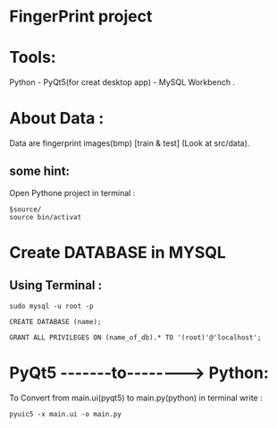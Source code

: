 # FingerPrint project

# Tools:
Python - PyQt5(for creat desktop app) - MySQL Workbench .

# About Data :
Data are fingerprint images(bmp) [train & test] (Look at src/data).

## some hint:

Open Pythone project in terminal :

	§source/
	source bin/activat
	
	
# Create DATABASE in MYSQL 

## Using Terminal :
	
	sudo mysql -u root -p

	CREATE DATABASE (name);

	GRANT ALL PRIVILEGES ON (name_of_db).* TO '(root)'@'localhost';	




# PyQt5 -------to--------> Python:

To Convert from main.ui(pyqt5) to main.py(python) in terminal write : 
	
	pyuic5 -x main.ui -o main.py



